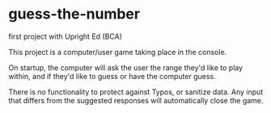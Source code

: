# guess-the-number
first project with Upright Ed (BCA)


This project is a computer/user game taking place in the console.

On startup, the computer will ask the user the range they'd like to play within, and if they'd like to guess or have the computer guess.

There is no functionality to protect against Typos, or sanitize data. Any input that differs from the suggested responses will automatically close the game.
